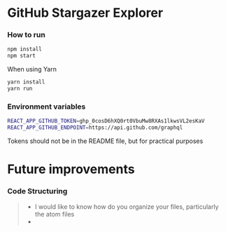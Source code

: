 # GitHub Stargazer Explorer
### How to run
```sh
npm install
npm start
```
When using Yarn
```sh
yarn install
yarn run
```

### Environment variables
```sh
REACT_APP_GITHUB_TOKEN=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
REACT_APP_GITHUB_ENDPOINT=https://api.github.com/graphql
```
Tokens should not be in the README file, but for practical purposes

# Future improvements
### Code Structuring
> - I would like to know how do you organize your files, particularly the atom files
> - 